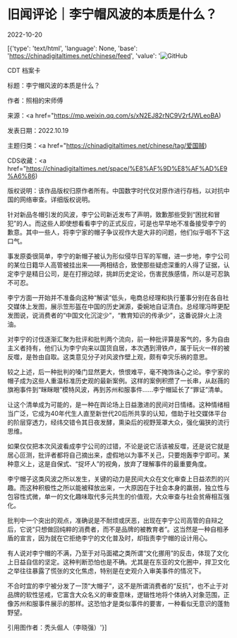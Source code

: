 # 旧闻评论｜李宁帽风波的本质是什么？

2022-10-20

[{'type': 'text/html', 'language': None, 'base': 'https://chinadigitaltimes.net/chinese/feed', 'value': '![GitHub](https://chinadigitaltimes.net/chinese/files/2022/10/post-688677-6350e17e33f96.)



CDT 档案卡

标题：李宁帽风波的本质是什么？

作者：照相的宋师傅

来源：<a href="https://mp.weixin.qq.com/s/xN2EJ82rNC9V2rfJWLeoBA)

发表日期：2022.10.19

主题归类：<a href="https://chinadigitaltimes.net/chinese/tag/爱国贼)

CDS收藏：<a href="https://chinadigitaltimes.net/space/%E8%AF%9D%E8%AF%AD%E9%A6%86)

版权说明：该作品版权归原作者所有。中国数字时代仅对原作进行存档，以对抗中国的网络审查。详细版权说明。





针对新品冬帽引发的风波，李宁公司新近发布了声明，致歉那些受到“困扰和冒犯”的人。而这些人即使想看看李宁的正式反应，可是也早早地不准备接受李宁的歉意。其中一些人，将李宁家的帽子争议视作大是大非的问题，他们似乎咽不下这口气。

事发原委很简单，李宁的新帽子被认为形似侵华日军的军帽，进一步地，李宁公司的某位日籍华人高管被挂出来——两相结合，致使那些疑虑深重的人得了证据，认定李宁是精日公司，是在打擦边球，挑衅历史定论，伤害民族感情，所以是可忍孰不可忍。

李宁方面一开始并不准备向这种“解读”低头，电商总经理和执行董事分别在各自社交媒体上发图，展示笠形盔在中国的历史渊源，委婉地自证清白。总经理冯晔更配发图说，说消费者的“中国文化沉淀少”，“教育知识的传承少”，这番说辞火上浇油。

对李宁的讨伐逐渐汇聚为批评和批判两个流向，前一种批评算是客气的，多为自由主义者持有，他们认为李宁向来以国货自居，本次遇到滑铁卢，属于玩火一样的被反噬，是咎由自取。这类意见分子对风波作壁上观，颇有幸灾乐祸的意思。

较之上述，后一种批判的嗓门显然更大，愤恨难平，毫不掩饰诛心之论。李宁家的帽子成为这些人重温标准历史观的最新案例。这样的案例积攒了一长串，从赵薇的旗袍事件到“眯眯眼”模特风波，再到苏州和服事件……李宁帽延长了“罪证”清单。

让这个清单成为可能的，是一种在舆论场上日益激进的民间对日情绪。这种情绪相当广泛，它成为40年代生人直至新世代20后所共享的认知，借助于社交媒体平台的阶层穿透力，经纬交错令其日夜发酵，熏染后的视野笼罩大众，强化偏狭的流行思维。

如果仅仅把本次风波看成李宁公司的过错，不论是说它活该被反噬，还是说它就是居心叵测，批评者都将自己摘出来，虚假地以为事不关己，只要炮轰李宁即可。某种意义上，这是自保式、“捉坏人”的视角，放弃了理解事件的最重要角度。

李宁帽子这类风波之所以发生，关键的动力是民间大众在文化审查上日益浓烈的兴趣。而这种积极性之所以能被释放出来，一大原因在于社会本身的羸弱，独立性与包容性式微，单一的文化趣味取代多元共生的价值观，大众审查与社会贫瘠相互强化。

批判中一个突出的观点，准确说是不耐烦或厌恶，出现在李宁公司高管的自辩之后，它说“只想做回纯粹的消费者，而不是品牌的被教育者”。这当然是一种自相矛盾的宣言，因为就在它拒绝李宁的文化普及时，却指责李宁帽的设计用心。

有人说对李宁帽的不满，乃至于对马面裙之类所谓“文化挪用”的反击，体现了文化上日益自信的坚定。这种判断恐怕也是不确。尤其是在东亚的文化圈中，捍卫文化之举往往暴露了慌张的文化焦虑，特别是在史观介入审美事件的情况下。

不合时宜的李宁被分发了一顶“大帽子”，这不是所谓消费者的“反抗”，也不止于对品牌的软性惩戒，它富含大众名义的审查意味，逻辑性地将个体纳入对象范围，正像苏州和服事件展示的那样。这恐怕才是类似事件的要害，一种看似无意识的蓬勃野望。

引用图作者：秃头倔人（李晓强）'}]